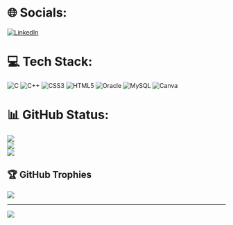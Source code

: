 
# 🌐 Socials:
[![LinkedIn](https://img.shields.io/badge/LinkedIn-%230077B5.svg?logo=linkedin&logoColor=white)](https://linkedin.com/in/prathina-arunachalam-2a5365243) 

# 💻 Tech Stack:
![C](https://img.shields.io/badge/c-%2300599C.svg?style=flat-square&logo=c&logoColor=white) ![C++](https://img.shields.io/badge/c++-%2300599C.svg?style=flat-square&logo=c%2B%2B&logoColor=white) ![CSS3](https://img.shields.io/badge/css3-%231572B6.svg?style=flat-square&logo=css3&logoColor=white) ![HTML5](https://img.shields.io/badge/html5-%23E34F26.svg?style=flat-square&logo=html5&logoColor=white) ![Oracle](https://img.shields.io/badge/Oracle-F80000?style=flat-square&logo=oracle&logoColor=white) ![MySQL](https://img.shields.io/badge/mysql-%2300f.svg?style=flat-square&logo=mysql&logoColor=white) ![Canva](https://img.shields.io/badge/Canva-%2300C4CC.svg?style=flat-square&logo=Canva&logoColor=white)
# 📊 GitHub Status:
![](https://github-readme-stats.vercel.app/api?username=Prathinaarunachalam&theme=tokyonight&hide_border=false&include_all_commits=false&count_private=true)<br/>
![](https://github-readme-streak-stats.herokuapp.com/?user=Prathinaarunachalam&theme=tokyonight&hide_border=false)<br/>
![](https://github-readme-stats.vercel.app/api/top-langs/?username=Prathinaarunachalam&theme=tokyonight&hide_border=false&include_all_commits=false&count_private=true&layout=compact)

## 🏆 GitHub Trophies
![](https://github-profile-trophy.vercel.app/?username=Prathinaarunachalam&theme=tokyonight&no-frame=false&no-bg=false&margin-w=4)

---
[![](https://visitcount.itsvg.in/api?id=Prathinaarunachalam&icon=0&color=0)](https://visitcount.itsvg.in)

<!-- Proudly created with GPRM ( https://gprm.itsvg.in ) -->
